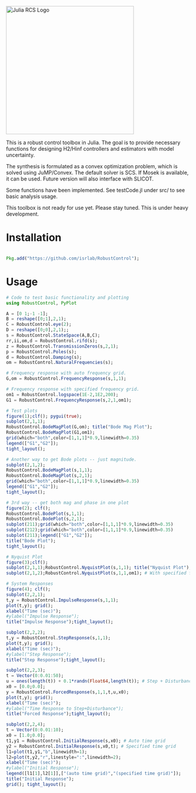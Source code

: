 <img src="https://isrlab.github.io/assets/images/julia%20robust%20control%20library.png" alt="Julia RCS Logo" width="350"/>

This is a robust control toolbox in Julia. The goal is to provide necessary functions for designing H2/Hinf controllers and estimators with model uncertainty.

The synthesis is formulated as a convex optimization problem, which is solved using JuMP/Convex. The default solver is SCS. If Mosek is available, it can be used. Future version will also interface with SLICOT.

Some functions have been implemented. See testCode.jl under src/ to see basic analysis usage. 

This toolbox is not ready for use yet. Please stay tuned. This is under heavy development.

# Installation 
``` julia

Pkg.add("https://github.com/isrlab/RobustControl");

```
# Usage


``` julia
# Code to test basic functionality and plotting
using RobustControl, PyPlot

A = [0 1;-1 -1];
B = reshape([0;1],2,1);
C = RobustControl.eye(2);
D = reshape([0;0],2,1);;
s = RobustControl.StateSpace(A,B,C);
rr,ii,om,d = RobustControl.rifd(s);
z = RobustControl.TransmissionZeros(s,2,1);
p = RobustControl.Poles(s);
d = RobustControl.Damping(s);
om = RobustControl.NaturalFrequencies(s);

# Frequency response with auto frequency grid.
G,om = RobustControl.FrequencyResponse(s,1,1);

# Frequency response with specified frequency grid.
om1 = RobustControl.logspace(1E-2,1E2,200);
G1 = RobustControl.FrequencyResponse(s,2,1,om1);

# Test plots
figure(1);clf(); pygui(true);
subplot(2,1,1);
RobustControl.BodeMagPlot(G,om); title("Bode Mag Plot");
RobustControl.BodeMagPlot(G1,om1);
grid(which="both",color=[1,1,1]*0.9,linewidth=0.35)
legend(["G1","G2"]);
tight_layout();

# Another way to get Bode plots -- just magnitude.
subplot(2,1,2);
RobustControl.BodeMagPlot(s,1,1);
RobustControl.BodeMagPlot(s,2,1);
grid(which="both",color=[1,1,1]*0.9,linewidth=0.35)
legend(["G1","G2"]);
tight_layout();

# 3rd way -- get both mag and phase in one plot
figure(2); clf();
RobustControl.BodePlot(s,1,1);
RobustControl.BodePlot(s,2,1);
subplot(211);grid(which="both",color=[1,1,1]*0.9,linewidth=0.35)
subplot(212);grid(which="both",color=[1,1,1]*0.9,linewidth=0.35)
subplot(211);legend(["G1","G2"]);
title("Bode Plot");
tight_layout();

# Nyquist Plot
figure(3);clf();
subplot(2,1,1);RobustControl.NyquistPlot(s,1,1); title("Nyquist Plot"); # With auto frequency grid
subplot(2,1,2);RobustControl.NyquistPlot(s,1,1,om1); # With specified frequency grid

# System Responses
figure(4); clf();
subplot(2,2,1);
t,y = RobustControl.ImpulseResponse(s,1,1);
plot(t,y); grid();
xlabel("Time (sec)");
#ylabel("Impulse Response");
title("Impulse Response");tight_layout();

subplot(2,2,2);
t,y = RobustControl.StepResponse(s,1,1);
plot(t,y); grid();
xlabel("Time (sec)");
#ylabel("Step Response");
title("Step Response");tight_layout();

subplot(2,2,3);
t = Vector(0:0.01:50);
u = ones(length(t)) + 0.1*randn(Float64,length(t)); # Step + Disturbance
x0 = [0.0;0.0];
y = RobustControl.ForcedResponse(s,1,1,t,u,x0);
plot(t,y); grid();
xlabel("Time (sec)");
#ylabel("Time Response to Step+Disturbance");
title("Forced Response");tight_layout();

subplot(2,2,4);
t = Vector(0:0.01:10);
x0 = [1.0;0.0];
t1,y1 = RobustControl.InitialResponse(s,x0); # Auto time grid
y2 = RobustControl.InitialResponse(s,x0,t); # Specified time grid
l1=plot(t1,y1,"b",linewidth=1);
l2=plot(t,y2,"r",linestyle=":",linewidth=2);
xlabel("Time (sec)");
#ylabel("Initial Response");
legend([l1[1],l2[1]],["(auto time grid)","(specified time grid)"]);
title("Initial Response");
grid(); tight_layout();
```
